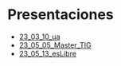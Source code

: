 # Presentaciones
- [23_03_10_ua](https://liberamsl.github.io/presentaciones/23_03_10_ua)
- [23_05_05_Master_TIG](https://liberamsl.github.io/presentaciones/23_05_05_Master_TIG)
- [23_05_13_esLibre](https://liberamsl.github.io/presentaciones/23_05_13_ODM)
